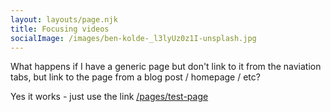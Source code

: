 ```yaml
---
layout: layouts/page.njk
title: Focusing videos
socialImage: /images/ben-kolde-_l3lyUz0z1I-unsplash.jpg
---
```

W﻿hat happens if I have a generic page but don't link to it from the naviation tabs, but link to the page from a blog post / homepage / etc?

Y﻿es it works - just use the link [/pages/test-page](/pages/test-page)